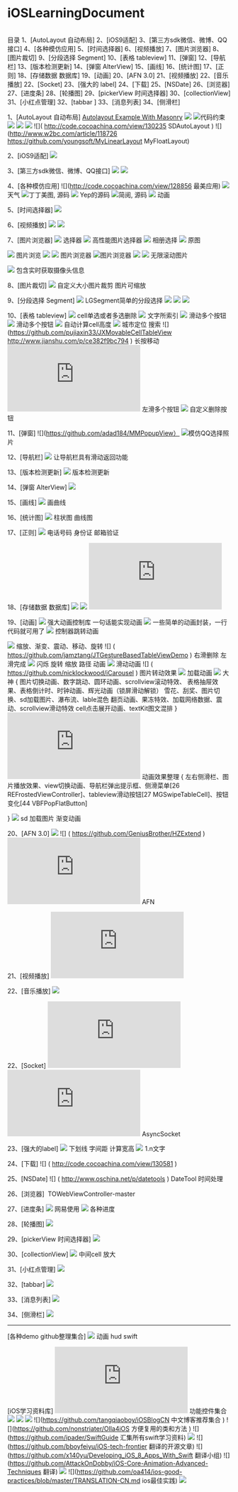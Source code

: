 # iOSLearningDocument

![]()

目录
1、[AutoLayout 自动布局]  2、[iOS9适配]  3、[第三方sdk微信、微博、QQ接口] 4、[各种模仿应用]
5、[时间选择器]  6、[视频播放] 7、[图片浏览器]  8、[图片裁切]  9、[分段选择 Segment]
10、[表格 tableview]  11、[弹窗]  12、[导航栏]  13、[版本检测更新]  14、[弹窗 AlterView]
15、[画线] 16、[统计图] 17、[正则]  18、[存储数据  数据库]  19、[动画]  20、[AFN 3.0] 21、[视频播放]
22、[音乐播放]  22、[Socket] 23、[强大的 label] 24、[下载] 25、[NSDate]  26、[浏览器] 27、[进度条]
28、[轮播图] 29、[pickerView 时间选择器] 30、[collectionView] 31、[小红点管理] 32、[tabbar ] 33、[消息列表] 
34、[侧滑栏]

1、[AutoLayout 自动布局] 
[Autolayout Example With Masonry](https://github.com/zekunyan/AutolayoutExampleWithMasonry)
![](https://github.com/youngsoft/MyLinearLayout)
![](http://code.cocoachina.com/view/129577)代码约束
![](Masonry-master)
![](http://code.cocoachina.com/view/129741)
![](http://code.cocoachina.com/view/129794)
![]( http://code.cocoachina.com/view/130235 SDAutoLayout )
![](http://www.w2bc.com/article/118726  https://github.com/youngsoft/MyLinearLayout MyFloatLayout)

2、[iOS9适配]
![](https://github.com/ChenYilong/iOS9AdaptationTips)

3、[第三方sdk微信、微博、QQ接口]
![](https://github.com/cloudorz/Diplomat )
![]( https://github.com/DangerousDON/ShareSDKEasyDemo  )

4、[各种模仿应用] 
![](http://code.cocoachina.com/view/128856 最美应用) 
![](http://www.oschina.net/p/yocelsius) 天气
![](https://github.com/jakciehoo/MomentsPhoto)丁丁美图, 源码
![](https://github.com/CatchChat/Yep) Yep的源码
![](https://github.com/guojiubo/PlainReader)简阅, 源码
![](https://github.com/YouXianMing/YoCelsius) 动画

5、[时间选择器]
![](http://code.cocoachina.com/view/129585)

6、[视频播放]
![](http://code.cocoachina.com/view/129475)
![](https://github.com/ArenaCloud/ACloudIOSPlayer)

7、[图片浏览器]
![](https://github.com/alienjun/AJPhotoPicker) 选择器
![](https://github.com/johnil/JFImagePickerController) 高性能图片选择器
![](https://github.com/MakeZL/ZLPhotoLib) 相册选择
![](https://github.com/banchichen/TZImagePickerController) 原图

![](https://github.com/mwaterfall/MWPhotoBrowser) 图片浏览
![]( https://github.com/gang544043963/LGPhotoBrowser) 
![](https://github.com/gsdios/SDPhotoBrowser) 图片浏览器
![](https://github.com/iphone5solo/PYPhotosView#pyphotoview)图片浏览器
![](http://code.cocoachina.com/view/129193)
![](http://www.oschina.net/p/kdcyclebannerview) 无限滚动图片

![](http://code.cocoachina.com/view/126364) 包含实时获取摄像头信息

8、[图片裁切]
![]( http://code.cocoachina.com/view/129227) 自定义大小图片裁剪 图片可缩放

9、[分段选择 Segment]
![](http://code.cocoachina.com/view/129186) LGSegment简单的分段选择
![](http://www.code4app.com/ios/%E4%B8%80%E4%B8%AA%E7%AE%80%E5%8D%95%E7%9A%84%E5%A4%9A%E9%80%89%E6%8E%A7%E4%BB%B6/56869927b5ad2ec82a8b4641)
![](https://github.com/agdsdl/DLSlideView)
![](https://github.com/ming1016/PagerTab)

10、[表格 tableview]
![](http://code.cocoachina.com/view/128706) cell单选或者多选删除 
![](https://github.com/lifution/SortDemo) 文字所索引
![](https://github.com/MortimerGoro/MGSwipeTableCell) 滑动多个按钮
![](https://github.com/onevcat/SWTableViewCell) 滑动多个按钮
![](http://www.henishuo.com/masonry-cell-height-auto-calculate/) 自动计算cell高度
![](https://github.com/gouyz/GYZChooseCity) 城市定位 搜索
![](https://github.com/pujiaxin33/JXMovableCellTableView  http://www.jianshu.com/p/ce382f9bc794 ) 长按移动
![](http://www.myexception.cn/operating-system/1934244.html ) 左滑多个按钮
![]( http://blog.csdn.net/u010519146/article/details/42882635 ) 自定义删除按钮

11、[弹窗]
![](https://github.com/adad184/MMPopupView）
    ![](http://www.code4app.com/ios/%E5%BC%B9%E5%87%BA%E5%BA%95%E9%83%A8%E9%80%89%E6%8B%A9%E6%A1%86%E4%B8%8E%E5%BC%B9%E5%87%BA%E5%BA%95%E9%83%A8%E9%80%89%E6%8B%A9%E6%A1%86/7e60cbc2-dc2e-11e5-8a69-00163e0606f4)模仿QQ选择照片

12、[导航栏]
![](https://github.com/forkingdog/FDFullscreenPopGesture) 让导航栏具有滑动返回功能

13、[版本检测更新]
![](https://github.com/ArtSabintsev/Harpy) 版本检测更新

14、[弹窗 AlterView]
![](https://github.com/adad184/MMPopupView) 

15、[画线]
![](http://code.cocoachina.com/view/129579) 画曲线

16、[统计图]
![](https://github.com/danielgindi/ios-charts) 柱状图 曲线图

17、[正则]
![](http://code.cocoachina.com/view/129735) 电话号码 身份证 邮箱验证

18、[存储数据  数据库]
![](https://github.com/yuantiku/YTKKeyValueStore)
![](https://github.com/ccgus/fmdb)
![](http://www.cocoachina.com/ios/20160531/16507.html)

19、[动画]
![]( https://github.com/jhurray/JHChainableAnimations ) 强大动画控制库 一句话能实现动画
![]( https://github.com/daltoniam/DCAnimationKit) 一些简单的动画封装，一行代码就可用了
![]( https://github.com/ColinEberhardt/VCTransitionsLibrary ) 控制器跳转动画

![]( http://code.cocoachina.com/view/131296 ) 缩放、渐变、震动、移动、旋转
![] ( https://github.com/jamztang/JTGestureBasedTableViewDemo ) 右滑删除 左滑完成
![]( http://code.cocoachina.com/view/130529 ) 闪烁 旋转  缩放 路径 动画
![]( https://github.com/nicklockwood/iCarousel ) 滑动动画
![] ( https://github.com/nicklockwood/iCarousel ) 图片转动效果
![]( http://www.oschina.net/p/rploadinganimation ) 加载动画
![](https://github.com/YouXianMing/Animations) 大神
{ 图片切换动画、数字跳动、圆环动画、scrollview滚动特效、
表格抽屉效果、表格倒计时、时钟动画、辉光动画（锁屏滑动解锁）
雪花、刮奖、图片切换、sd加载图片、瀑布流、lable混色
翻页动画、果冻特效、加载网络数据、震动、scrollview滑动特效
cell点击展开动画、textKit图文混排 }
![](http://www.cocoachina.com/ios/20160602/16574.html) 动画效果整理
{
左右侧滑栏、图片播放效果、view切换动画、导航栏弹出提示框、侧滑菜单[26 REFrostedViewController]、tableview滑动按钮[27 MGSwipeTableCell]、按钮变化[44 VBFPopFlatButton]

}
![](https://github.com/YouXianMing/SDWebImageLoadImageAnimation) sd 加载图片 渐变动画

20、[AFN 3.0]
![]( http://www.henishuo.com/base-on-afnetworking3-0-wrapper/)
![] ( https://github.com/GeniusBrother/HZExtend )
![]( http://www.cnblogs.com/wujy/p/5089821.html ) AFN

21、[视频播放]
![]( http://www.cocoachina.com/ios/20160414/15922.html)

22、[音乐播放]
![](https://github.com/ashen-zhao/linjiaMusic)

22、[Socket]
![]( http://www.cocoachina.com/bbs/read.php?tid=125575&fpage=3 )
![]( http://www.cnblogs.com/worldtraveler/archive/2012/12/22/2829067.html ) AsyncSocket  

23、[强大的label]
![]( https://github.com/xinge1/LXLabelDemo ) 下划线 字间距 计算宽高 
![]( http://code.cocoachina.com/view/130580 ) 1.n文字

24、[下载]
![] ( http://code.cocoachina.com/view/130581 ) 

25、[NSDate]
![] ( http://www.oschina.net/p/datetools ) DateTool 时间处理

26、[浏览器]
![]() TOWebViewController-master

27、[进度条]
![]( https://github.com/ninjinkun/NJKWebViewProgress ) 网易使用
![]( https://github.com/Marxon13/M13ProgressSuite ) 各种进度

28、[轮播图]
![]( http://code.cocoachina.com/view/130358 )

29、[pickerView 时间选择器]
![]( http://code.cocoachina.com/view/130775 )

30、[collectionView]
![](http://blog.csdn.net/jx1152300755/article/details/51086322 ) 中间cell 放大

31、[小红点管理]
![]( http://code.cocoachina.com/view/131175 )

32、[tabbar]
![](http://code.cocoachina.com/view/131178)

33、[消息列表]
![](https://github.com/slackhq/SlackTextViewController)

34、[侧滑栏]
![](https://github.com/erichoracek/MSDynamicsDrawerViewController)


-----
[各种demo github整理集合]
![](http://www.jianshu.com/p/8230ebc4ccef) 动画 hud  swift


[iOS学习资料库]
![]( https://github.com/Aufree/trip-to-iOS/blob/master/Top-100.md ) 功能控件集合
![](https://github.com/NunchakusHuang/trip-to-iOS)
![](https://github.com/numbbbbb/the-swift-programming-language-in-chinese/issues/383)
![](https://github.com/mengxiangyue/The-Swift-2.0-Programming-Language-playground)
![](https://github.com/tangqiaoboy/iOSBlogCN  中文博客推荐集合 )
![](https://github.com/nonstriater/Olla4iOS 方便复用的类和方法 )
![](https://github.com/ipader/SwiftGuide 汇集所有swift学习资料)
![](https://github.com/100mango/zen )
![](https://github.com/bboyfeiyu/iOS-tech-frontier  翻译的开源文章)
![](https://github.com/x140yu/Developing_iOS_8_Apps_With_Swift  翻译小组)
![](https://github.com/AttackOnDobby/iOS-Core-Animation-Advanced-Techniques  翻译)
![](https://github.com/oa414/objc-zen-book-cn)
![](https://github.com/oa414/ios-good-practices/blob/master/TRANSLATION-CN.md   ios最佳实践)
![](https://github.com/ksm/SwiftInFlux)